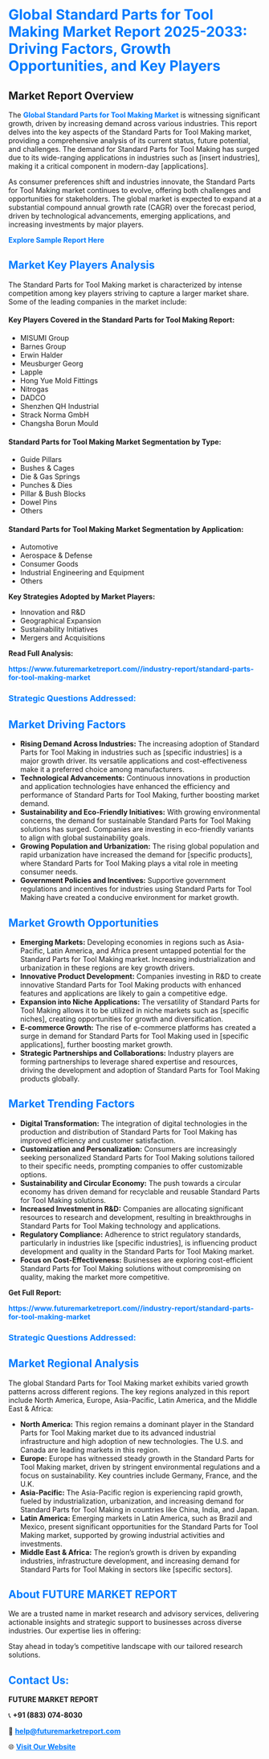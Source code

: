 <h1 style="color: #007BFF;">Global Standard Parts for Tool Making Market Report 2025-2033: Driving Factors, Growth Opportunities, and Key Players</h1>

<section id="overview">
<h2>Market Report Overview</h2>
<p>The <a href="https://www.futuremarketreport.com//industry-report/standard-parts-for-tool-making-market" style="color: #007BFF; text-decoration: none;"><strong>Global Standard Parts for Tool Making Market</strong></a> is witnessing significant growth, driven by increasing demand across various industries. This report delves into the key aspects of the Standard Parts for Tool Making market, providing a comprehensive analysis of its current status, future potential, and challenges. The demand for Standard Parts for Tool Making has surged due to its wide-ranging applications in industries such as [insert industries], making it a critical component in modern-day [applications].</p>
<p>As consumer preferences shift and industries innovate, the Standard Parts for Tool Making market continues to evolve, offering both challenges and opportunities for stakeholders. The global market is expected to expand at a substantial compound annual growth rate (CAGR) over the forecast period, driven by technological advancements, emerging applications, and increasing investments by major players.</p>
</section>

<section id="overview">
<p><a href="https://www.futuremarketreport.com//request-sample/reportId=92339" style="color: #007BFF; text-decoration: none;"><strong>Explore Sample Report Here</strong></a></p>
</section>

<section id="key-players">
<h2 style="color: #007BFF;">Market Key Players Analysis</h2>
<p>The Standard Parts for Tool Making market is characterized by intense competition among key players striving to capture a larger market share. Some of the leading companies in the market include:</p>
<h4>Key Players Covered in the Standard Parts for Tool Making Report:</h4>
<ul><li>MISUMI Group</li><li>Barnes Group</li><li>Erwin Halder</li><li>Meusburger Georg</li><li>Lapple</li><li>Hong Yue Mold Fittings</li><li>Nitrogas</li><li>DADCO</li><li>Shenzhen QH Industrial</li><li>Strack Norma GmbH</li><li>Changsha Borun Mould</li></ul>
<h4>Standard Parts for Tool Making Market Segmentation by Type:</h4>
<ul><li>Guide Pillars</li><li>Bushes &amp; Cages</li><li>Die &amp; Gas Springs</li><li>Punches &amp; Dies</li><li>Pillar &amp; Bush Blocks</li><li>Dowel Pins</li><li>Others</li></ul>

<h4>Standard Parts for Tool Making Market Segmentation by Application:</h4>
<ul><li>Automotive</li><li>Aerospace &amp; Defense</li><li>Consumer Goods</li><li>Industrial Engineering and Equipment</li><li>Others</li></ul>
<p><strong>Key Strategies Adopted by Market Players:</strong></p>
<ul>
<li>Innovation and R&D</li>
<li>Geographical Expansion</li>
<li>Sustainability Initiatives</li>
<li>Mergers and Acquisitions</li>
</ul>
</section>

<section>
<p><strong>Read Full Analysis: </strong></p><a href="https://www.futuremarketreport.com//industry-report/standard-parts-for-tool-making-market" style="color: #007BFF; text-decoration: none;"><strong>https://www.futuremarketreport.com//industry-report/standard-parts-for-tool-making-market</strong></a>
<h3 style="color: #007BFF;">Strategic Questions Addressed:</h3>
</section>

<section id="driving-factors">
<h2 style="color: #007BFF;">Market Driving Factors</h2>
<ul>
<li><strong>Rising Demand Across Industries:</strong> The increasing adoption of Standard Parts for Tool Making in industries such as [specific industries] is a major growth driver. Its versatile applications and cost-effectiveness make it a preferred choice among manufacturers.</li>
<li><strong>Technological Advancements:</strong> Continuous innovations in production and application technologies have enhanced the efficiency and performance of Standard Parts for Tool Making, further boosting market demand.</li>
<li><strong>Sustainability and Eco-Friendly Initiatives:</strong> With growing environmental concerns, the demand for sustainable Standard Parts for Tool Making solutions has surged. Companies are investing in eco-friendly variants to align with global sustainability goals.</li>
<li><strong>Growing Population and Urbanization:</strong> The rising global population and rapid urbanization have increased the demand for [specific products], where Standard Parts for Tool Making plays a vital role in meeting consumer needs.</li>
<li><strong>Government Policies and Incentives:</strong> Supportive government regulations and incentives for industries using Standard Parts for Tool Making have created a conducive environment for market growth.</li>
</ul>
</section>

<section id="growth-opportunities">
<h2 style="color: #007BFF;">Market Growth Opportunities</h2>
<ul>
<li><strong>Emerging Markets:</strong> Developing economies in regions such as Asia-Pacific, Latin America, and Africa present untapped potential for the Standard Parts for Tool Making market. Increasing industrialization and urbanization in these regions are key growth drivers.</li>
<li><strong>Innovative Product Development:</strong> Companies investing in R&D to create innovative Standard Parts for Tool Making products with enhanced features and applications are likely to gain a competitive edge.</li>
<li><strong>Expansion into Niche Applications:</strong> The versatility of Standard Parts for Tool Making allows it to be utilized in niche markets such as [specific niches], creating opportunities for growth and diversification.</li>
<li><strong>E-commerce Growth:</strong> The rise of e-commerce platforms has created a surge in demand for Standard Parts for Tool Making used in [specific applications], further boosting market growth.</li>
<li><strong>Strategic Partnerships and Collaborations:</strong> Industry players are forming partnerships to leverage shared expertise and resources, driving the development and adoption of Standard Parts for Tool Making products globally.</li>
</ul>
</section>

<section id="trending-factors">
<h2 style="color: #007BFF;">Market Trending Factors</h2>
<ul>
<li><strong>Digital Transformation:</strong> The integration of digital technologies in the production and distribution of Standard Parts for Tool Making has improved efficiency and customer satisfaction.</li>
<li><strong>Customization and Personalization:</strong> Consumers are increasingly seeking personalized Standard Parts for Tool Making solutions tailored to their specific needs, prompting companies to offer customizable options.</li>
<li><strong>Sustainability and Circular Economy:</strong> The push towards a circular economy has driven demand for recyclable and reusable Standard Parts for Tool Making solutions.</li>
<li><strong>Increased Investment in R&D:</strong> Companies are allocating significant resources to research and development, resulting in breakthroughs in Standard Parts for Tool Making technology and applications.</li>
<li><strong>Regulatory Compliance:</strong> Adherence to strict regulatory standards, particularly in industries like [specific industries], is influencing product development and quality in the Standard Parts for Tool Making market.</li>
<li><strong>Focus on Cost-Effectiveness:</strong> Businesses are exploring cost-efficient Standard Parts for Tool Making solutions without compromising on quality, making the market more competitive.</li>
</ul>
</section>

<section>
<p><strong>Get Full Report: </strong></p><a href="https://www.futuremarketreport.com//industry-report/standard-parts-for-tool-making-market" style="color: #007BFF; text-decoration: none;"><strong>https://www.futuremarketreport.com//industry-report/standard-parts-for-tool-making-market</strong></a>
<h3 style="color: #007BFF;">Strategic Questions Addressed:</h3>
</section>


<section id="regional-analysis">
<h2 style="color: #007BFF;">Market Regional Analysis</h2>
<p>The global Standard Parts for Tool Making market exhibits varied growth patterns across different regions. The key regions analyzed in this report include North America, Europe, Asia-Pacific, Latin America, and the Middle East & Africa:</p>
<ul>
<li><strong>North America:</strong> This region remains a dominant player in the Standard Parts for Tool Making market due to its advanced industrial infrastructure and high adoption of new technologies. The U.S. and Canada are leading markets in this region.</li>
<li><strong>Europe:</strong> Europe has witnessed steady growth in the Standard Parts for Tool Making market, driven by stringent environmental regulations and a focus on sustainability. Key countries include Germany, France, and the U.K.</li>
<li><strong>Asia-Pacific:</strong> The Asia-Pacific region is experiencing rapid growth, fueled by industrialization, urbanization, and increasing demand for Standard Parts for Tool Making in countries like China, India, and Japan.</li>
<li><strong>Latin America:</strong> Emerging markets in Latin America, such as Brazil and Mexico, present significant opportunities for the Standard Parts for Tool Making market, supported by growing industrial activities and investments.</li>
<li><strong>Middle East & Africa:</strong> The region’s growth is driven by expanding industries, infrastructure development, and increasing demand for Standard Parts for Tool Making in sectors like [specific sectors].</li>
</ul>
</section>

<footer>
<h2 style="color: #007BFF;">About FUTURE MARKET REPORT</h2>
<p>We are a trusted name in market research and advisory services, delivering actionable insights and strategic support to businesses across diverse industries. Our expertise lies in offering:</p>

<p>Stay ahead in today’s competitive landscape with our tailored research solutions.</p>

<h2 style="color: #007BFF;">Contact Us:</h2>
<p><strong>FUTURE MARKET REPORT</strong></p>
<p>📞 <strong>+91 (883) 074-8030</strong></p>
<p>📧 <strong><a href="mailto:help@futuremarketreport.com" style="color: #007BFF;">help@futuremarketreport.com</a></strong></p>
<p>🌐 <strong><a href="https://www.futuremarketreport.com/" style="color: #007BFF;">Visit Our Website</a></strong></p>
</footer>
